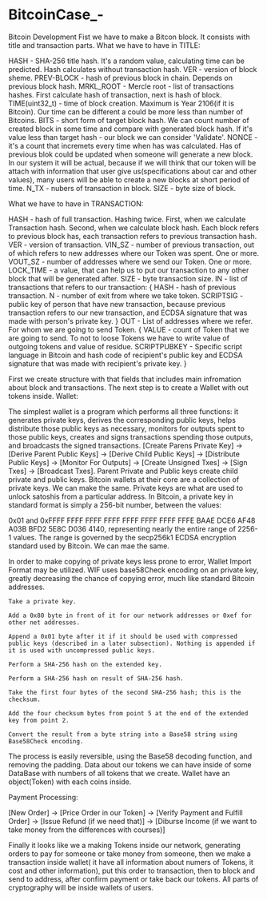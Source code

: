 # BitcoinCase_-
Bitcoin Development
Fist we have to make a Bitcon block. It consists with title and transaction parts.
What we have to have in TITLE:

  HASH - SHA-256 title hash. It's a random value, calculating time can be predicted. Hash calculates without transaction hash.
  VER - version of block sheme.
  PREV-BLOCK - hash of previous block in chain. Depends on previous block hash.
  MRKL_ROOT - Mercle root - list of transactions hashes. First calculate hash of transaction, next is hash of block.
  TIME(uint32_t) - time of block creation. Maximum is Year 2106(if it is Bitcoin). Our time can be different a could be more less than number of Bitcoins.
  BITS - short form of target block hash. We can count number of created block in some time and compare with generated block hash. If it's value less than target hash - our block we can consider 'Validate'.
  NONCE - it's a count that incremets every time when has was calculated. Has of previous blok could be updated when someone will generate a new block. In our system it will be actual, because if we will think that our token will be attach with information that user give us(specifications about car and other values), many users will be able to create a new blocks at short period of time.
  N_TX - nubers of transaction in block.
  SIZE - byte size of block.
  
 
 What we have to have in TRANSACTION:
 
 
  HASH - hash of full transaction. Hashing twice. First, when we calculate Transaction hash. Second, when we calculate block hash. Each block refers to previous block has, each transaction refers to previous transaction hash.
  VER - version of transaction.
  VIN_SZ - number of previous transaction, out of which refers to new addresses where our Token was spent. One or more.
  VOUT_SZ - number of addresses where we send our Token. One or more.
  LOCK_TIME - a value, that can help us to put our transaction to any other block that will be generated after.
  SIZE - byte transaction size.
  IN - list of transactions that refers to our transaction:
    {
       HASH - hash of previous transaction.
       N - number of exit from where we take token.
       SCRIPTSIG - public key of person that have new transaction, because previous transaction refers to our new transaction, and ECDSA signature that was made with person's private key.
    }
   OUT - List of addresses where we refer. For whom we are going to send Token.
    {
      VALUE - count of Token that we are going to send. To not to loose Tokens we have to write value of outgoing tokens and value of residue.
      SCRIPTPUBKEY - Specific script language in Bitcoin and hash code of recipient's public key and ECDSA signature that was made with recipient's private key.
    }
  
First we create structure with that fields that includes main infromation about block and transactions.
The next step is to create a Wallet with out tokens inside.
Wallet:

  The simplest wallet is a program which performs all three functions: it generates private keys, derives the corresponding public keys, helps distribute those public keys as necessary, monitors for outputs spent to those public keys, creates and signs transactions spending those outputs, and broadcasts the signed transactions.
  [Create Parens Private Key] -> [Derive Parent Public Keys] -> [Derive Child Public Keys] -> [Distribute Public Keys] -> [Monitor For Outputs] -> [Create Unsigned Txes] -> [Sign Txes] -> [Broadcast Txes].
  Parent Private and Public keys create child private and public keys. Bitcoin wallets at their core are a collection of private keys. We can make the same.
  Private keys are what are used to unlock satoshis from a particular address. In Bitcoin, a private key in standard format is simply a 256-bit number, between the values:

0x01 and 0xFFFF FFFF FFFF FFFF FFFF FFFF FFFF FFFE BAAE DCE6 AF48 A03B BFD2 5E8C D036 4140, representing nearly the entire range of 2256-1 values. The range is governed by the secp256k1 ECDSA encryption standard used by Bitcoin. We can mae the same.

  In order to make copying of private keys less prone to error, Wallet Import Format may be utilized. WIF uses base58Check encoding on an private key, greatly decreasing the chance of copying error, much like standard Bitcoin addresses.

    Take a private key.

    Add a 0x80 byte in front of it for our network addresses or 0xef for other net addresses.

    Append a 0x01 byte after it if it should be used with compressed public keys (described in a later subsection). Nothing is appended if it is used with uncompressed public keys.

    Perform a SHA-256 hash on the extended key.

    Perform a SHA-256 hash on result of SHA-256 hash.

    Take the first four bytes of the second SHA-256 hash; this is the checksum.

    Add the four checksum bytes from point 5 at the end of the extended key from point 2.

    Convert the result from a byte string into a Base58 string using Base58Check encoding.

The process is easily reversible, using the Base58 decoding function, and removing the padding.
  Data about our tokens we can have inside of some DataBase with numbers of all tokens that we create. Wallet have an object(Token) with each coins inside.

Payment Processing:

  [New Order] -> [Price Order in our Token] -> [Verify Payment and Fulfill Order] -> [Issue Refund (if we need that)] -> [Diburse Income (if we want to take money from the differences with courses)]


Finally it looks like we a making Tokens inside our network, generating orders to pay for someone or take money from someone, then we make a transaction inside wallet( it have all information about numers of Tokens, it cost and other information), put this order to transaction, then to block and send to address, after confirm payment or take back our tokens. All parts of cryptography will be inside wallets of users. 

